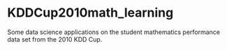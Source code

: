 KDDCup2010math_learning
=======================

Some data science applications on the student mathematics performance data set from the 2010 KDD Cup.
